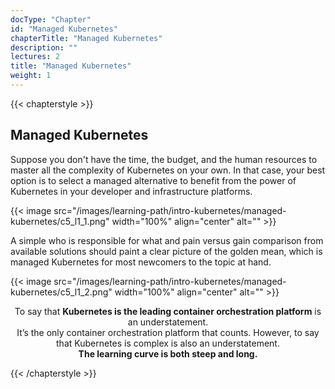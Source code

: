 ```yaml
---
docType: "Chapter"
id: "Managed Kubernetes"
chapterTitle: "Managed Kubernetes"
description: ""
lectures: 2
title: "Managed Kubernetes"
weight: 1
---
```

{{< chapterstyle >}}

<h2 class="chapter-sub-heading">Managed Kubernetes</h2>

Suppose you don't have the time, the budget, and the human resources to master all the complexity of Kubernetes on your own. In that case, your best option is to select a managed alternative to benefit from the power of Kubernetes in your developer and infrastructure platforms.

{{< image src="/images/learning-path/intro-kubernetes/managed-kubernetes/c5_l1_1.png" width="100%" align="center" alt="" >}}

A simple who is responsible for what and pain versus gain comparison from available solutions should paint a clear picture of the golden mean, which is managed Kubernetes for most newcomers to the topic at hand.

{{< image src="/images/learning-path/intro-kubernetes/managed-kubernetes/c5_l1_2.png" width="100%" align="center" alt="" >}}

<p style="text-align: center;">
To say that <strong>Kubernetes is the leading container orchestration platform</strong> is an understatement.</br> It’s the only container orchestration platform that counts. However, to say that Kubernetes is complex is also an understatement.</br>
<strong> The learning curve is both steep and long.</strong>
</p>

{{< /chapterstyle >}}